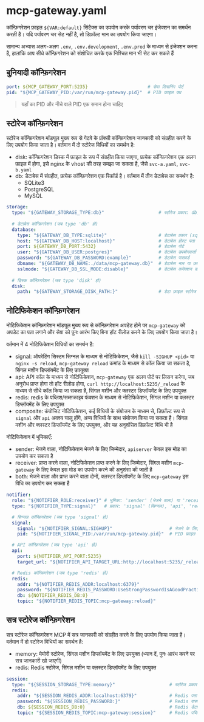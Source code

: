 # mcp-gateway.yaml

कॉन्फ़िगरेशन फ़ाइल `${VAR:default}` सिंटैक्स का उपयोग करके पर्यावरण चर इंजेक्शन का समर्थन करती है। यदि पर्यावरण चर सेट नहीं है, तो डिफ़ॉल्ट मान का उपयोग किया जाएगा।

सामान्य अभ्यास अलग-अलग `.env`, `.env.development`, `.env.prod` के माध्यम से इंजेक्शन करना है, हालांकि आप सीधे कॉन्फ़िगरेशन को संशोधित करके एक निश्चित मान भी सेट कर सकते हैं

## बुनियादी कॉन्फ़िगरेशन

```yaml
port: ${MCP_GATEWAY_PORT:5235}                      # सेवा लिसनिंग पोर्ट
pid: "${MCP_GATEWAY_PID:/var/run/mcp-gateway.pid}"  # PID फ़ाइल पथ
```

> यहाँ का PID और नीचे वाले PID एक समान होना चाहिए

## स्टोरेज कॉन्फ़िगरेशन

स्टोरेज कॉन्फ़िगरेशन मॉड्यूल मुख्य रूप से गेटवे के प्रॉक्सी कॉन्फ़िगरेशन जानकारी को संग्रहीत करने के लिए उपयोग किया जाता है। वर्तमान में दो स्टोरेज विधियों का समर्थन है:
- disk: कॉन्फ़िगरेशन डिस्क में फ़ाइल के रूप में संग्रहीत किया जाएगा, प्रत्येक कॉन्फ़िगरेशन एक अलग फ़ाइल में होगा, इसे nginx के vhost की तरह समझा जा सकता है, जैसे `svc-a.yaml`, `svc-b.yaml`
- db: डेटाबेस में संग्रहीत, प्रत्येक कॉन्फ़िगरेशन एक रिकॉर्ड है। वर्तमान में तीन डेटाबेस का समर्थन है:
    - SQLite3
    - PostgreSQL
    - MySQL

```yaml
storage:
  type: "${GATEWAY_STORAGE_TYPE:db}"                    # स्टोरेज प्रकार: db, disk
  
  # डेटाबेस कॉन्फ़िगरेशन (जब type 'db' हो)
  database:
    type: "${GATEWAY_DB_TYPE:sqlite}"                   # डेटाबेस प्रकार (sqlite,postgres, myslq)
    host: "${GATEWAY_DB_HOST:localhost}"                # डेटाबेस होस्ट पता
    port: ${GATEWAY_DB_PORT:5432}                       # डेटाबेस पोर्ट
    user: "${GATEWAY_DB_USER:postgres}"                 # डेटाबेस उपयोगकर्ता नाम
    password: "${GATEWAY_DB_PASSWORD:example}"          # डेटाबेस पासवर्ड
    dbname: "${GATEWAY_DB_NAME:./data/mcp-gateway.db}"  # डेटाबेस नाम या फ़ाइल पथ
    sslmode: "${GATEWAY_DB_SSL_MODE:disable}"           # डेटाबेस कनेक्शन का SSL मोड
  
  # डिस्क कॉन्फ़िगरेशन (जब type 'disk' हो)
  disk:
    path: "${GATEWAY_STORAGE_DISK_PATH:}"               # डेटा फ़ाइल स्टोरेज पथ
```

## नोटिफिकेशन कॉन्फ़िगरेशन

नोटिफिकेशन कॉन्फ़िगरेशन मॉड्यूल मुख्य रूप से कॉन्फ़िगरेशन अपडेट होने पर `mcp-gateway` को अपडेट का पता लगाने और सेवा को पुनः आरंभ किए बिना हॉट रीलोड करने के लिए उपयोग किया जाता है।

वर्तमान में 4 नोटिफिकेशन विधियों का समर्थन है:
- signal: ऑपरेटिंग सिस्टम सिग्नल के माध्यम से नोटिफिकेशन, जैसे `kill -SIGHUP <pid>` या `nginx -s reload`, `mcp-gateway reload` कमांड के माध्यम से कॉल किया जा सकता है, सिंगल मशीन डिप्लॉयमेंट के लिए उपयुक्त
- api: API कॉल के माध्यम से नोटिफिकेशन, `mcp-gateway` एक अलग पोर्ट पर लिसन करेगा, जब अनुरोध प्राप्त होगा तो हॉट रीलोड होगा, `curl http://localhost:5235/_reload` के माध्यम से सीधे कॉल किया जा सकता है, सिंगल मशीन और क्लस्टर डिप्लॉयमेंट के लिए उपयुक्त
- redis: redis के पब्लिश/सब्सक्राइब फंक्शन के माध्यम से नोटिफिकेशन, सिंगल मशीन या क्लस्टर डिप्लॉयमेंट के लिए उपयुक्त
- composite: कंपोजिट नोटिफिकेशन, कई विधियों के संयोजन के माध्यम से, डिफ़ॉल्ट रूप से `signal` और `api` अवश्य चालू होंगे, अन्य विधियों के साथ संयोजन किया जा सकता है। सिंगल मशीन और क्लस्टर डिप्लॉयमेंट के लिए उपयुक्त, और यह अनुशंसित डिफ़ॉल्ट विधि भी है

नोटिफिकेशन में भूमिकाएँ:
- sender: भेजने वाला, नोटिफिकेशन भेजने के लिए जिम्मेदार, `apiserver` केवल इस मोड का उपयोग कर सकता है
- receiver: प्राप्त करने वाला, नोटिफिकेशन प्राप्त करने के लिए जिम्मेदार, सिंगल मशीन `mcp-gateway` के लिए केवल इस मोड का उपयोग करने की अनुशंसा की जाती है
- both: भेजने वाला और प्राप्त करने वाला दोनों, क्लस्टर डिप्लॉयमेंट के लिए `mcp-gateway` इस विधि का उपयोग कर सकता है

```yaml
notifier:
  role: "${NOTIFIER_ROLE:receiver}" # भूमिका: 'sender' (भेजने वाला) या 'receiver' (प्राप्त करने वाला)
  type: "${NOTIFIER_TYPE:signal}"   # प्रकार: 'signal' (सिग्नल), 'api', 'redis' या 'composite' (कंपोजिट)

  # सिग्नल कॉन्फ़िगरेशन (जब type 'signal' हो)
  signal:
    signal: "${NOTIFIER_SIGNAL:SIGHUP}"                     # भेजने के लिए सिग्नल
    pid: "${NOTIFIER_SIGNAL_PID:/var/run/mcp-gateway.pid}"  # PID फ़ाइल पथ

  # API कॉन्फ़िगरेशन (जब type 'api' हो)
  api:
    port: ${NOTIFIER_API_PORT:5235}                                         # API पोर्ट
    target_url: "${NOTIFIER_API_TARGET_URL:http://localhost:5235/_reload}"  # रीलोड एंडपॉइंट

  # Redis कॉन्फ़िगरेशन (जब type 'redis' हो)
  redis:
    addr: "${NOTIFIER_REDIS_ADDR:localhost:6379}"                               # Redis पता
    password: "${NOTIFIER_REDIS_PASSWORD:UseStrongPasswordIsAGoodPractice}"     # Redis पासवर्ड
    db: ${NOTIFIER_REDIS_DB:0}                                                  # Redis डेटाबेस नंबर
    topic: "${NOTIFIER_REDIS_TOPIC:mcp-gateway:reload}"                         # Redis पब्लिश/सब्सक्राइब टॉपिक
```

## सत्र स्टोरेज कॉन्फ़िगरेशन

सत्र स्टोरेज कॉन्फ़िगरेशन MCP में सत्र जानकारी को संग्रहीत करने के लिए उपयोग किया जाता है। वर्तमान में दो स्टोरेज विधियों का समर्थन है:
- memory: मेमोरी स्टोरेज, सिंगल मशीन डिप्लॉयमेंट के लिए उपयुक्त (ध्यान दें, पुनः आरंभ करने पर सत्र जानकारी खो जाएगी)
- redis: Redis स्टोरेज, सिंगल मशीन या क्लस्टर डिप्लॉयमेंट के लिए उपयुक्त

```yaml
session:
  type: "${SESSION_STORAGE_TYPE:memory}"                    # स्टोरेज प्रकार: memory, redis
  redis:
    addr: "${SESSION_REDIS_ADDR:localhost:6379}"            # Redis पता
    password: "${SESSION_REDIS_PASSWORD:}"                  # Redis पासवर्ड
    db: ${SESSION_REDIS_DB:0}                               # Redis डेटाबेस नंबर
    topic: "${SESSION_REDIS_TOPIC:mcp-gateway:session}"     # Redis पब्लिश/सब्सक्राइब टॉपिक
``` 